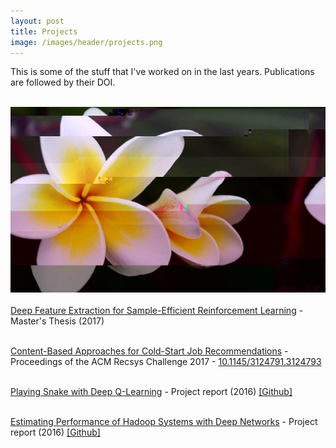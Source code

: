 ```yaml
---
layout: post
title: Projects
image: /images/header/projects.png
---
```

This is some of the stuff that I've worked on in the last years. Publications are followed by their DOI. <br><br>

<center>
    <img src="/images/header/projects.png" alt="Glitch art #1 (by Daniele Grattarola)" class="full-width"/>
</center>

<br>
<a target="_blank" href="/files/projects/2017_10_grattarola_master_thesis.pdf">Deep Feature Extraction for Sample-Efficient Reinforcement Learning</a> - Master's Thesis (2017)
<br><br>

<a target="_blank" href="/files/projects/2017_grattarola_recsys.pdf">Content-Based Approaches for Cold-Start Job Recommendations</a> - Proceedings of the ACM Recsys Challenge 2017 - <a href="http://dx.doi.org/10.1145/3124791.3124793">10.1145/3124791.3124793</a>
<br><br>

<a target="_blank" href="/files/projects/2016_grattarola_snake.pdf">Playing Snake with Deep Q-Learning</a> - Project report (2016) <a href="https://github.com/danielegrattarola/deep-q-snake">[Github]</a>
<br><br>

<a target="_blank" href="/files/projects/2016_grattarola_hadoop.pdf">Estimating Performance of Hadoop Systems with Deep Networks</a> - Project report (2016) <a href="https://github.com/danielegrattarola/hadoop-learning">[Github]</a>
